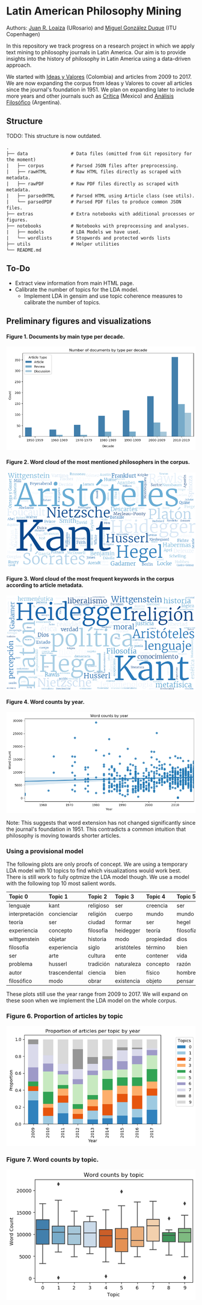 # Latin American Philosophy Mining

Authors: [Juan R. Loaiza](https://juanrloaiza.github.io/academic) (URosario) and [Miguel González Duque](https://www.miguelgondu.com) (ITU Copenhagen)

In this repository we track progress on a research project in which we apply text mining to philosophy journals in Latin America. Our aim is to provide insights into the history of philosophy in Latin America using a data-driven approach.

We started with [Ideas y Valores](https://revistas.unal.edu.co/index.php/idval/) (Colombia) and articles from 2009 to 2017. We are now expanding the corpus from Ideas y Valores to cover all articles since the journal's foundation in 1951. We plan on expanding later to include more years and other journals such as [Crítica](http://critica.filosoficas.unam.mx/index.php/critica) (Mexico) and [Análisis Filosófico](https://analisisfilosofico.org/index.php/af) (Argentina).

## Structure

TODO: This structure is now outdated. 

    .
    ├── data                # Data files (omitted from Git repository for the moment)
    |   ├── corpus          # Parsed JSON files after preprocessing.     
    |   ├── rawHTML         # Raw HTML files directly as scraped with metadata.
    |   ├── rawPDF          # Raw PDF files directly as scraped with metadata.
    |   ├── parsedHTML      # Parsed HTML using Article class (see utils).
    |   └── parsedPDF       # Parsed PDF files to produce common JSON files.
    ├── extras              # Extra notebooks with additional processes or figures.
    ├── notebooks           # Notebooks with preprocessing and analyses.
    |   ├── models          # LDA Models we have used.
    |   └── wordlists       # Stopwords and protected words lists
    ├── utils               # Helper utilities
    └── README.md

## To-Do

* Extract view information from main HTML page.
* Calibrate the number of topics for the LDA model.
  * Implement LDA in gensim and use topic coherence measures to calibrate the number of topics.

## Preliminary figures and visualizations

#### Figure 1. Documents by main type per decade.

![Documents by type/year](img/doc_by_type-year.png)

#### Figure 2. Word cloud of the most mentioned philosophers in the corpus.

![Most mentioned authors in the corpus](img/author_wordcloud.png)

#### Figure 3. Word cloud of the most frequent keywords in the corpus according to article metadata.

![Most frequent keywords in the corpus](img/keyword_wordcloud.png)

#### Figure 4. Word counts by year.

![Word counts by year](img/wordCount_byYear.png)

Note: This suggests that word extension has not changed significantly since the journal's foundation in 1951. This contradicts a common intuition that philosophy is moving towards shorter articles.

### Using a provisional model

The following plots are only proofs of concept. We are using a temporary LDA model with 10 topics to find which visualizations would work best. There is still work to fully optmize the LDA model though. We use a model with the following top 10 most salient words.

| Topic 0        | Topic 1       | Topic 2   | Topic 3     | Topic 4   | Topic 5   | Topic 6     | Topic 7   | Topic 8      | Topic 9  |
| :------------- | :------------ | :-------- | :---------- | :-------- | :-------- | :---------- | :-------- | :----------- | :------- |
| lenguaje       | kant          | religioso | ser         | creencia  | ser       | político    | acción    | alma         | político |
| interpretación | concienciar   | religión  | cuerpo      | mundo     | mundo     | formar      | moral     | ser          | derecho  |
| teoría         | ser           | ciudad    | formar      | ser       | hegel     | vida        | ser       | platón       | moral    |
| experiencia    | concepto      | filosofía | heidegger   | teoría    | filosofía | ser         | accionar  | filosofía    | ser      |
| wittgenstein   | objetar       | historia  | modo        | propiedad | dios      | filosofía   | agente    | conocimiento | justicia |
| filosofía      | experiencia   | siglo     | aristóteles | término   | bien      | nietzsche   | personar  | sócrates     | bien     |
| ser            | arte          | cultura   | ente        | contener  | vida      | foucault    | desear    | hombre       | social   |
| problema       | husserl       | tradición | naturaleza  | concepto  | razón     | social      | intención | virtud       | sociedad |
| autor          | trascendental | ciencia   | bien        | físico    | hombre    | crítico     | bien      | bien         | teoría   |
| filosófico     | modo          | obrar     | existencia  | objeto    | pensar    | pensamiento | libertar  | obrar        | razón    |

These plots still use the year range from 2009 to 2017. We will expand on these soon when we implement the LDA model on the whole corpus. 

### Figure 6. Proportion of articles by topic

![Proportion of articles by topic](img/proportion_by_year.png)

### Figure 7. Word counts by topic.

![Word counts by topic](img/wordCount_byTopic.png)
